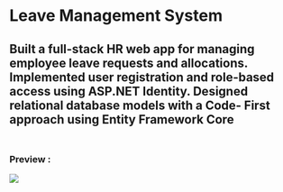 # Leave Management System
Built a full-stack HR web app for managing employee leave requests and allocations. 
Implemented user registration and role-based access using ASP.NET Identity. 
Designed relational database models with a Code- First approach using Entity Framework Core
<br> <br>
--------------
### Preview : 

<image src="https://github.com/user-attachments/assets/425f0ffb-81b9-4f74-b41e-a34ee5e97885" /> 















